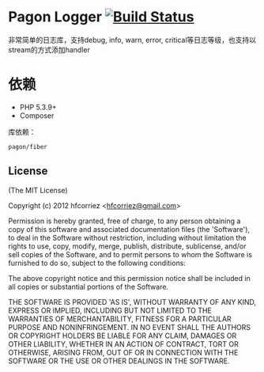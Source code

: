 Pagon Logger [![Build Status](https://travis-ci.org/pagon/logger.png)](https://travis-ci.org/pagon/logger)
============

非常简单的日志库，支持debug, info, warn, error, critical等日志等级，也支持以stream的方式添加handler

依赖
============

- PHP 5.3.9+
- Composer

库依赖：

`pagon/fiber`

## License

(The MIT License)

Copyright (c) 2012 hfcorriez &lt;hfcorriez@gmail.com&gt;

Permission is hereby granted, free of charge, to any person obtaining
a copy of this software and associated documentation files (the
'Software'), to deal in the Software without restriction, including
without limitation the rights to use, copy, modify, merge, publish,
distribute, sublicense, and/or sell copies of the Software, and to
permit persons to whom the Software is furnished to do so, subject to
the following conditions:

The above copyright notice and this permission notice shall be
included in all copies or substantial portions of the Software.

THE SOFTWARE IS PROVIDED 'AS IS', WITHOUT WARRANTY OF ANY KIND,
EXPRESS OR IMPLIED, INCLUDING BUT NOT LIMITED TO THE WARRANTIES OF
MERCHANTABILITY, FITNESS FOR A PARTICULAR PURPOSE AND NONINFRINGEMENT.
IN NO EVENT SHALL THE AUTHORS OR COPYRIGHT HOLDERS BE LIABLE FOR ANY
CLAIM, DAMAGES OR OTHER LIABILITY, WHETHER IN AN ACTION OF CONTRACT,
TORT OR OTHERWISE, ARISING FROM, OUT OF OR IN CONNECTION WITH THE
SOFTWARE OR THE USE OR OTHER DEALINGS IN THE SOFTWARE.